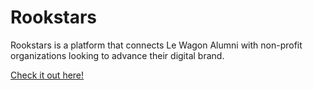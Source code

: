 <html>
  <h1>Rookstars</h1>
  <p>Rookstars is a platform that connects Le Wagon Alumni with non-profit organizations looking to advance their digital brand.</p>
  <a href="http://rookstars.eu/">Check it out here!</a>
</html>
